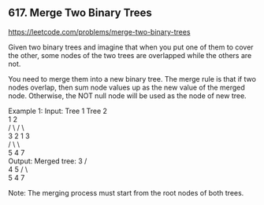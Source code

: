 ## 617. Merge Two Binary Trees

https://leetcode.com/problems/merge-two-binary-trees

Given two binary trees and imagine that when you put one of them to cover the other, some nodes of the two trees are overlapped while the others are not.

You need to merge them into a new binary tree. The merge rule is that if two nodes overlap, then sum node values up as the new value of the merged node. Otherwise, the NOT null node will be used as the node of new tree.

Example 1:
Input:
Tree 1 Tree 2  
 1 2  
 / \ / \  
 3 2 1 3  
 / \ \  
 5 4 7  
Output:
Merged tree:
3
/ \
 4 5
/ \ \
5 4 7

Note:
The merging process must start from the root nodes of both trees.

